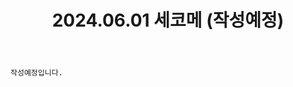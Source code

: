 ﻿---
title: 2024.06.01 세코메 (작성예정)
categories: [2024년촬영]
comments: false
# thumbnail: 
---

`작성예정입니다.`
